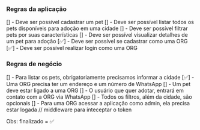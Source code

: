 ### Regras da aplicação

[] - Deve ser possível cadastrar um pet
[] - Deve ser possível listar todos os pets disponíveis para adoção em uma cidade
[] - Deve ser possível filtrar pets por suas características
[] - Deve ser possível visualizar detalhes de um pet para adoção 
[✅] - Deve ser possível se cadastrar como uma ORG
[✅] - Deve ser possível realizar login como uma ORG

### Regras de negócio

[] - Para listar os pets, obrigatoriamente precisamos informar a cidade
[✅] - Uma ORG precisa ter um endereço e um número de WhatsApp
[] - Um pet deve estar ligado a uma ORG
[] - O usuário que quer adotar, entrará em contato com a ORG via WhatsApp
[] - Todos os filtros, além da cidade, são opcionais
[] - Para uma ORG acessar a aplicação como admin, ela precisa estar logada // middleware para inteceptar o token

Obs: finalizado = ✅
